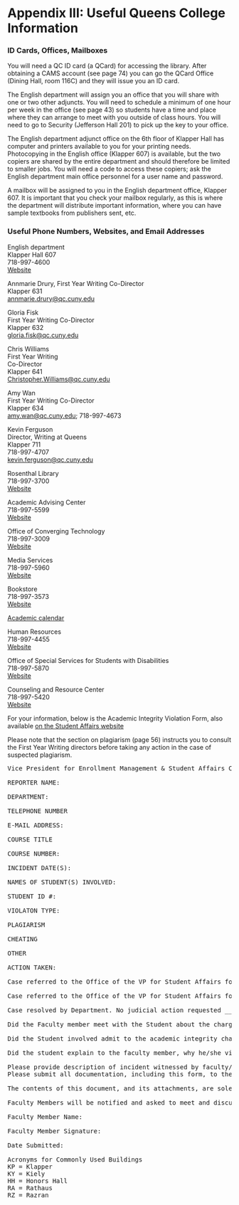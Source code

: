 # Appendix III: Useful Queens College Information

### ID Cards, Offices, Mailboxes

You will need a QC ID card (a QCard) for accessing the library. After obtaining a CAMS account (see page 74) you can go the QCard Office (Dining Hall, room 116C) and they will issue you an ID card. 

The English department will assign you an office that you will share with one or two other adjuncts. You will need to schedule a minimum of one hour per week in the office (see page 43) so students have a time and place where they can arrange to meet with you outside of class hours. You will need to go to Security (Jefferson Hall 201) to pick up the key to your office.

The English department adjunct office on the 6th floor of Klapper Hall has computer and printers available to you for your printing needs. Photocopying in the English office (Klapper 607) is available, but the two copiers are shared by the entire department and should therefore be limited to smaller jobs. You will need a code to access these copiers; ask the English department main office personnel for a user name and password. 

A mailbox will be assigned to you in the English department office, Klapper 607. It is important that you check your mailbox regularly, as this is where the department will distribute important information, where you can have sample textbooks from publishers sent, etc.


### Useful Phone Numbers, Websites, and Email Addresses

English department<br>
Klapper Hall 607<br>
718-997-4600<br>
[Website](http://www.qc.cuny.edu/academics/degrees/dah/english/Pages/default.aspx/)

Annmarie Drury, First Year Writing Co-Director<br>
Klapper 631<br>
annmarie.drury@qc.cuny.edu

Gloria Fisk<br>
First Year Writing Co-Director<br>
Klapper 632<br>
gloria.fisk@qc.cuny.edu 

Chris Williams<br>
First Year Writing<br>
Co-Director<br>
Klapper 641<br>
Christopher.Williams@qc.cuny.edu

Amy Wan<br>
First Year Writing Co-Director<br>
Klapper 634<br>
amy.wan@qc.cuny.edu; 718-997-4673

Kevin Ferguson<br>
Director, Writing at Queens<br>
Klapper 711<br>
718-997-4707<br>
kevin.ferguson@qc.cuny.edu

Rosenthal Library<br>
718-997-3700<br>
[Website](http://qcpages.qc.cuny.edu/library/)

Academic Advising Center<br>
718-997-5599<br>
[Website](http://advising.qc.cuny.edu/)

Office of Converging Technology<br>
718-997-3009<br>
[Website](http://www.qc.cuny.edu/computing/Pages/default.aspx/)

Media Services<br>
718-997-5960<br>
[Website](http://www.qc.cuny.edu/Computing/MediaServices/Pages/Welcome.aspx/)

Bookstore<br> 
718-997-3573<br>
[Website](http://www.bkstr.com/webapp/wcs/stores/servlet/HelpStoreInfoView?langId=-1&catalogId=10001&storeId=10208&demoKey=d)

[Academic calendar](http://calendar.qc.cuny.edu/)

Human Resources<br>
718-997-4455<br>
[Website](http://www.qc.cuny.edu/hr/Pages/default.aspx/)

Office of Special Services for Students with Disabilities<br>
718-997-5870<br>
[Website](http://qcpages.qc.cuny.edu/spsv/oss_contact_us.html/)

Counseling and Resource Center<br>
718-997-5420<br>
[Website](http://www.qc.cuny.edu/StudentLife/services/counseling/Pages/default.aspx/)


For your information, below is the Academic Integrity Violation Form, also available [on the Student Affairs website](http://www.qc.cuny.edu/StudentLife/services/studev/Documents/AcademicIntegrityViolationForm2.pdf/)

Please note that the section on plagiarism (page 56) instructs you to consult the First Year Writing directors before taking any action in the case of suspected plagiarism.

<pre>
Vice President for Enrollment Management & Student Affairs City University of New York-Queens College Academic Integrity Violation Form 

REPORTER NAME: 

DEPARTMENT: 

TELEPHONE NUMBER 

E-MAIL ADDRESS: 

COURSE TITLE 

COURSE NUMBER: 

INCIDENT DATE(S): 

NAMES OF STUDENT(S) INVOLVED: 

STUDENT ID #: 

VIOLATON TYPE:

PLAGIARISM 

CHEATING 

OTHER

ACTION TAKEN: 

Case referred to the Office of the VP for Student Affairs for documentation purposes only ____ 

Case referred to the Office of the VP for Student Affairs for judicial action ____

Case resolved by Department. No judicial action requested ____

Did the Faculty member meet with the Student about the charges? 

Did the Student involved admit to the academic integrity charges presented to him/her? 

Did the student explain to the faculty member, why he/she violated the Academic Integrity Policy? 

Please provide description of incident witnessed by faculty/supporting staff, as well as any additional information, such as, supporting documents, exams, and witness accounts, in the box provided below. 
Please submit all documentation, including this form, to the Office of the Vice President for Student Affairs and Enrollment Management, located in room 100 of Frese Hall. 

The contents of this document, and its attachments, are solely intended for official use by the Office of Judicial Affairs, and are CONFIDENTIAL in nature. 

Faculty Members will be notified and asked to meet and discuss the case with a Student Conduct Officer. 

Faculty Member Name: 

Faculty Member Signature: 

Date Submitted:

Acronyms for Commonly Used Buildings
KP = Klapper
KY = Kiely
HH = Honors Hall
RA = Rathaus
RZ = Razran
</pre>

